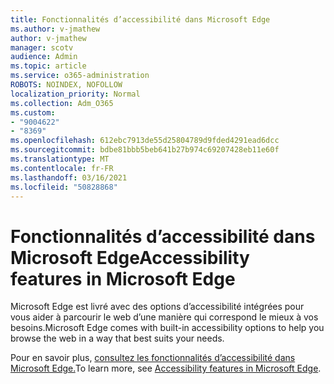 ```yaml
---
title: Fonctionnalités d’accessibilité dans Microsoft Edge
ms.author: v-jmathew
author: v-jmathew
manager: scotv
audience: Admin
ms.topic: article
ms.service: o365-administration
ROBOTS: NOINDEX, NOFOLLOW
localization_priority: Normal
ms.collection: Adm_O365
ms.custom:
- "9004622"
- "8369"
ms.openlocfilehash: 612ebc7913de55d25804789d9fded4291ead6dcc
ms.sourcegitcommit: bdbe81bbb5beb641b27b974c69207428eb11e60f
ms.translationtype: MT
ms.contentlocale: fr-FR
ms.lasthandoff: 03/16/2021
ms.locfileid: "50828868"
---
```

# <a name="accessibility-features-in-microsoft-edge"></a><span data-ttu-id="8a3f2-102">Fonctionnalités d’accessibilité dans Microsoft Edge</span><span class="sxs-lookup"><span data-stu-id="8a3f2-102">Accessibility features in Microsoft Edge</span></span>

<span data-ttu-id="8a3f2-103">Microsoft Edge est livré avec des options d’accessibilité intégrées pour vous aider à parcourir le web d’une manière qui correspond le mieux à vos besoins.</span><span class="sxs-lookup"><span data-stu-id="8a3f2-103">Microsoft Edge comes with built-in accessibility options to help you browse the web in a way that best suits your needs.</span></span>

<span data-ttu-id="8a3f2-104">Pour en savoir plus, [consultez les fonctionnalités d’accessibilité dans Microsoft Edge.](https://go.microsoft.com/fwlink/?linkid=2153648)</span><span class="sxs-lookup"><span data-stu-id="8a3f2-104">To learn more, see [Accessibility features in Microsoft Edge](https://go.microsoft.com/fwlink/?linkid=2153648).</span></span>
